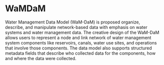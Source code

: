 WaMDaM
======

Water Management Data Model (WaM-DaM) is proposed organize, describe, and manipulate network-based data with emphasis on water systems and water management data. The creative design of the WaM-DaM allows users to represent a node and link network of water management system components like reservoirs, canals, water use sites, and operations that involve those components. The data model also supports structured metadata fields that describe who collected data for the components, how and where the data were collected.
